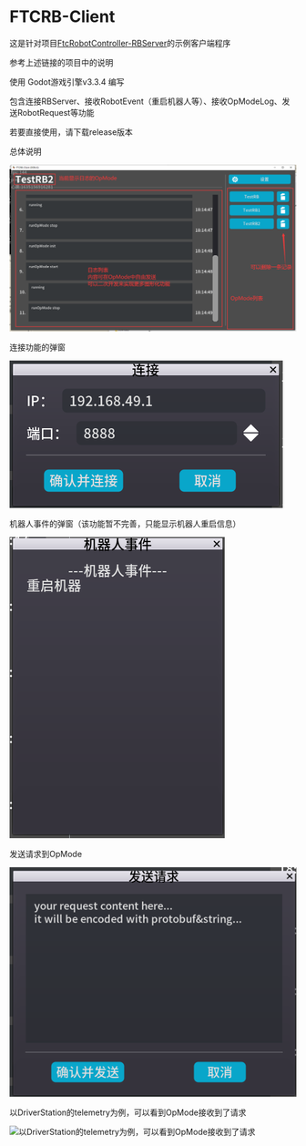 # FTCRB-Client
 
这是针对项目[FtcRobotController-RBServer](https://github.com/DeanNevan/FtcRobotController-RBServer)的示例客户端程序

参考上述链接的项目中的说明

使用 Godot游戏引擎v3.3.4 编写

包含连接RBServer、接收RobotEvent（重启机器人等）、接收OpModeLog、发送RobotRequest等功能

若要直接使用，请下载release版本

总体说明

![总体说明](samples/intro1.png)

连接功能的弹窗

![连接功能的弹窗](samples/intro2.png)

机器人事件的弹窗（该功能暂不完善，只能显示机器人重启信息） 

![机器人事件的弹窗（该功能暂不完善，只能显示机器人重启信息）](samples/intro3.png)

发送请求到OpMode 

![发送请求到OpMode](samples/intro4.png)

以DriverStation的telemetry为例，可以看到OpMode接收到了请求 

![以DriverStation的telemetry为例，可以看到OpMode接收到了请求](samples/intro5.png)
